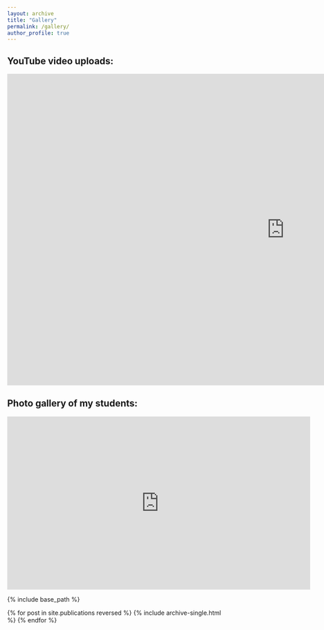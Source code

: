 ```yaml
---
layout: archive
title: "Gallery"
permalink: /gallery/
author_profile: true
---
```


## YouTube video uploads:

<iframe width="1280" height="720" src="https://www.youtube.com/embed/ZkSexFlloSM" frameborder="0" allow="accelerometer; autoplay; encrypted-media; gyroscope; picture-in-picture" allowfullscreen></iframe>

## Photo gallery of my students:

<iframe src="https://albumizr.com/a/Ps1h" scrolling="no" frameborder="0" allowfullscreen width="700" height="400"></iframe>

{% include base_path %}

{% for post in site.publications reversed %}
  {% include archive-single.html %}
{% endfor %}
